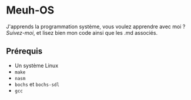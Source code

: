 # Meuh-OS

J'apprends la programmation système, vous voulez apprendre avec moi ?
*Suivez-moi*, et lisez bien mon code ainsi que les .md associés.

## Prérequis

 * Un système Linux
 * `make`
 * `nasm`
 * `bochs` et `bochs-sdl`
 * `gcc`